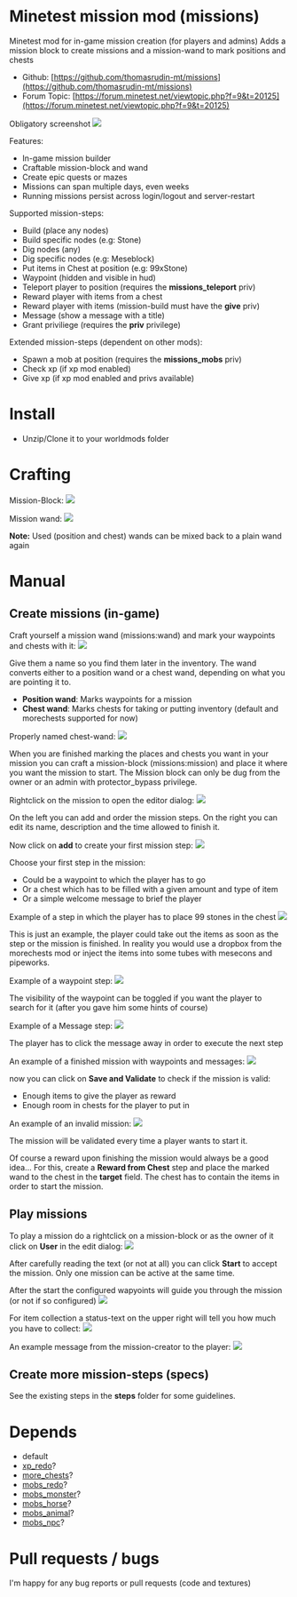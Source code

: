 Minetest mission mod (missions)
======

Minetest mod for in-game mission creation (for players and admins)
Adds a mission block to create missions and a mission-wand to mark positions and chests

* Github: [https://github.com/thomasrudin-mt/missions](https://github.com/thomasrudin-mt/missions)
* Forum Topic: [https://forum.minetest.net/viewtopic.php?f=9&t=20125](https://forum.minetest.net/viewtopic.php?f=9&t=20125)

Obligatory screenshot
![](screenshots/intro.png?raw=true)

Features:
* In-game mission builder
* Craftable mission-block and wand
* Create epic quests or mazes
* Missions can span multiple days, even weeks
* Running missions persist across login/logout and server-restart

Supported mission-steps:
* Build (place any nodes)
* Build specific nodes (e.g: Stone)
* Dig nodes (any)
* Dig specific nodes (e.g: Meseblock)
* Put items in Chest at position (e.g: 99xStone)
* Waypoint (hidden and visible in hud)
* Teleport player to position (requires the **missions_teleport** priv)
* Reward player with items from a chest
* Reward player with items (mission-build must have the **give** priv)
* Message (show a message with a title)
* Grant priviliege (requires the **priv** privilege)

Extended mission-steps (dependent on other mods):
* Spawn a mob at position (requires the **missions_mobs** priv)
* Check xp (if xp mod enabled)
* Give xp (if xp mod enabled and privs available)

# Install

* Unzip/Clone it to your worldmods folder

# Crafting

Mission-Block:
![](screenshots/craft_mission.png?raw=true)

Mission wand:
![](screenshots/craft_wand1.png?raw=true)

**Note:** Used (position and chest) wands can be mixed back to a plain wand again

# Manual

## Create missions (in-game)

Craft yourself a mission wand (missions:wand) and mark your waypoints and chests with it:
![](screenshots/screenshot_20180724_205841.png?raw=true)

Give them a name so you find them later in the inventory.
The wand converts either to a position wand or a chest wand, depending on what you are pointing it to.
* **Position wand**: Marks waypoints for a mission
* **Chest wand**: Marks chests for taking or putting inventory (default and morechests supported for now)

Properly named chest-wand:
![](screenshots/screenshot_20180724_205926.png?raw=true)


When you are finished marking the places and chests you want in your mission
you can craft a mission-block (missions:mission) and place it where you want the mission to start.
The Mission block can only be dug from the owner or an admin with protector_bypass privilege.

Rightclick on the mission to open the editor dialog:
![](screenshots/screenshot_20180724_205947.png?raw=true)

On the left you can add and order the mission steps.
On the right you can edit its name, description and the time allowed to finish it.

Now click on **add** to create your first mission step:
![](screenshots/screenshot_20180724_205958.png?raw=true)

Choose your first step in the mission:
* Could be a waypoint to which the player has to go
* Or a chest which has to be filled with a given amount and type of item
* Or a simple welcome message to brief the player

Example of a step in which the player has to place 99 stones in the chest
![](screenshots/screenshot_20180724_210022.png?raw=true)

This is just an example, the player could take out the items as soon as the step or the mission is finished.
In reality you would use a dropbox from the morechests mod or inject the items into some tubes with mesecons and pipeworks.

Example of a waypoint step:
![](screenshots/screenshot_20180724_210049.png?raw=true)

The visibility of the waypoint can be toggled if you want the player to search for it (after you gave him some hints of course)


Example of a Message step:
![](screenshots/screenshot_20180724_210108.png?raw=true)

The player has to click the message away in order to execute the next step

An example of a finished mission with waypoints and messages:
![](screenshots/screenshot_20180724_210112.png?raw=true)

now you can click on **Save and Validate** to check if the mission is valid:
* Enough items to give the player as reward
* Enough room in chests for the player to put in

An example of an invalid mission:
![](screenshots/screenshot_20180724_210145.png?raw=true)

The mission will be validated every time a player wants to start it.

Of course a reward upon finishing the mission would always be a good idea...
For this, create a **Reward from Chest** step and place the marked wand to the chest in the **target** field.
The chest has to contain the items in order to start the mission.

## Play missions

To play a mission do a rightclick on a mission-block or as the owner of it click on **User** in the edit dialog:
![](screenshots/screenshot_20180724_210206.png?raw=true)

After carefully reading the text (or not at all) you can click **Start** to accept the mission.
Only one mission can be active at the same time.

After the start the configured wapyoints will guide you through the mission (or not if so configured)
![](screenshots/screenshot_20180724_210221.png?raw=true)

For item collection a status-text on the upper right will tell you how much you have to collect:
![](screenshots/screenshot_20180724_210232.png?raw=true)


An example message from the mission-creator to the player:
![](screenshots/screenshot_20180724_210243.png?raw=true)

## Create more mission-steps (specs)

See the existing steps in the **steps** folder for some guidelines.

# Depends

* default
* [xp_redo](https://github.com/thomasrudin-mt/xp_redo)?
* [more_chests](https://github.com/minetest-mods/more_chests)?
* [mobs_redo](https://notabug.org/TenPlus1/mobs_redo)?
* [mobs_monster](https://notabug.org/TenPlus1/mobs_monster)?
* [mobs_horse](https://notabug.org/TenPlus1/mob_horse)?
* [mobs_animal](https://notabug.org/TenPlus1/mobs_animal)?
* [mobs_npc](https://notabug.org/TenPlus1/mobs_npc)?

# Pull requests / bugs

I'm happy for any bug reports or pull requests (code and textures)

